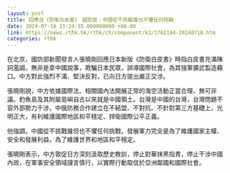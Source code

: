 ```yaml
---
layout: post
title: 回應日《防衛白皮書》　國防部：中國從不挑戰誰也不懼任何挑戰
date: 2024-07-18 21:24:55.000000000 +08:00
link: https://news.rthk.hk/rthk/ch/component/k2/1762184-20240718.htm
categories: rthk
---
```


在北京，國防部新聞發言人張曉剛回應日本新版《防衛白皮書》時指白皮書充滿陳詞濫調，無非是拿中國說事，欺騙日本民眾，誤導國際社會，為其強軍擴武製造藉口。中方對此強烈不滿、堅決反對，已向日方提出嚴正交涉。

張曉剛說，中方依據國際法、相關國內法開展正常的海空活動正當合理、無可非議。釣魚島及其附屬島嶼自古以來就是中國領土。台灣是中國的台灣，台灣問題不容外部勢力干涉。中俄防務合作建立在不結盟、不對抗、不針對第三方基礎上，光明正大，有利維護國際地區和平穩定、捍衛國際公平正義。

他強調，中國從不挑戰誰但也不懼任何挑戰，發展軍力完全是為了維護國家主權、安全和發展利益，為了維護世界和地區和平穩定。

張曉剛表示，中方敦促日方深刻汲取歷史教訓，停止對華抹黑指責，停止干涉中國內政，在軍事安全領域謹言慎行，以實際行動取信於亞洲鄰國和國際社會。
